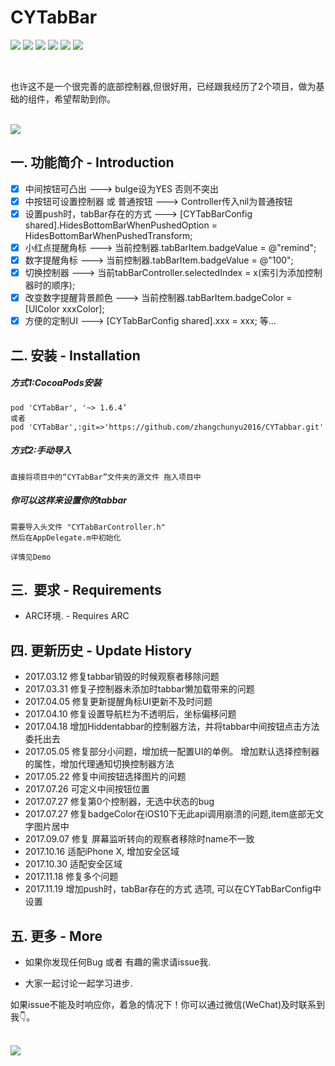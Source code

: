 # CYTabBar
[![](https://img.shields.io/travis/rust-lang/rust.svg?style=flat)](https://github.com/zhangchunyu2016/CYTabbar)
[![](https://img.shields.io/badge/language-Object--C-1eafeb.svg?style=flat)](https://developer.apple.com/Objective-C)
[![](https://img.shields.io/badge/license-MIT-353535.svg?style=flat)](https://developer.apple.com/iphone/index.action)
[![](https://img.shields.io/badge/platform-iOS-lightgrey.svg?style=flat)](https://github.com/zhangchunyu2016/CYTabbar)
[![](https://img.shields.io/badge/Pod-1.6.4-blue.svg?style=flat)](https://cocoapods.org/?q=cytabbar)
[![](https://img.shields.io/badge/QQ-707214577-red.svg)](http://wpa.qq.com/msgrd?v=3&uin=707214577&site=qq&menu=yes)


</br>
<p>也许这不是一个很完善的底部控制器,但很好用，已经跟我经历了2个项目，做为基础的组件，希望帮助到你。</p></br>
<img src="http://upload-images.jianshu.io/upload_images/2028853-deab948167f6ddb3.png?imageMogr2/auto-orient/strip%7CimageView2/2/w/1240"></br>

## 一.  功能简介 - Introduction

- [x] 中间按钮可凸出  					--->  bulge设为YES 否则不突出
- [x] 中按钮可设置控制器 或 普通按钮		--->  Controller传入nil为普通按钮
- [x] 设置push时，tabBar存在的方式			--->  [CYTabBarConfig shared].HidesBottomBarWhenPushedOption = HidesBottomBarWhenPushedTransform;	 
- [x] 小红点提醒角标  					--->  当前控制器.tabBarItem.badgeValue = @"remind";
- [x] 数字提醒角标 						--->  当前控制器.tabBarItem.badgeValue = @"100";
- [x] 切换控制器  						--->  当前tabBarController.selectedIndex = x(索引为添加控制器时的顺序);
- [x] 改变数字提醒背景颜色 				--->  当前控制器.tabBarItem.badgeColor = [UIColor xxxColor];
- [x] 方便的定制UI 						--->  [CYTabBarConfig shared].xxx = xxx;
等...

## 二.  安装 - Installation

##### 方式1:CocoaPods安装
```
pod 'CYTabBar', '~> 1.6.4’
或者
pod 'CYTabBar',:git=>'https://github.com/zhangchunyu2016/CYTabbar.git'
```


##### 方式2:手动导入
```
直接将项目中的“CYTabBar”文件夹的源文件 拖入项目中
```

##### 你可以这样来设置你的tabbar
```
需要导入头文件 "CYTabBarController.h" 
然后在AppDelegate.m中初始化

详情见Demo
```


## 三.  要求 - Requirements

- ARC环境. - Requires ARC


## 四.  更新历史 - Update History

- 2017.03.12  修复tabbar销毁的时候观察者移除问题
- 2017.03.31  修复子控制器未添加时tabbar懒加载带来的问题
- 2017.04.05  修复更新提醒角标UI更新不及时问题
- 2017.04.10  修复设置导航栏为不透明后，坐标偏移问题
- 2017.04.18  增加Hiddentabbar的控制器方法，并将tabbar中间按钮点击方法委托出去
- 2017.05.05  修复部分小问题，增加统一配置UI的单例。 增加默认选择控制器的属性，增加代理通知切换控制器方法
- 2017.05.22  修复中间按钮选择图片的问题
- 2017.07.26  可定义中间按钮位置
- 2017.07.27  修复第0个控制器，无选中状态的bug 
- 2017.07.27  修复badgeColor在iOS10下无此api调用崩溃的问题,item底部无文字图片居中
- 2017.09.07  修复 屏幕监听转向的观察者移除时name不一致
- 2017.10.16  适配iPhone X, 增加安全区域
- 2017.10.30  适配安全区域
- 2017.11.18  修复多个问题
- 2017.11.19  增加push时，tabBar存在的方式	选项, 可以在CYTabBarConfig中设置
			  

## 五.  更多 - More

- 如果你发现任何Bug 或者 有趣的需求请issue我.

- 大家一起讨论一起学习进步.</br>
<p>如果issue不能及时响应你，着急的情况下！你可以通过微信(WeChat)及时联系到我👇。</p></br>
<img src="http://upload-images.jianshu.io/upload_images/2028853-d6cc84ab3ce4caf0.JPG?imageMogr2/auto-orient/strip%7CimageView2/2/w/310">
  
